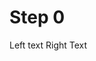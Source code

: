 # Step 0

<!-- <p style="text-align:left;">
    Prev
    <span style="float:right;">
      <a href="/docs/01-step.md#step-1"> Next </a>
    </span>
</p> -->
<p>
<span style="text-align:left;"> Left text </span> 
<span style="text-align:right;"> Right Text </span> 
</p>
